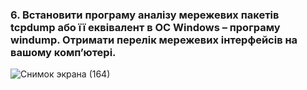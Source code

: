 ### 6. Встановити програму аналізу мережевих пакетів tcpdump або її еквівалент в ОС Windows – програму windump. Отримати перелік мережевих інтерфейсів на вашому комп’ютері.

![Снимок экрана (164)](https://github.com/oleksandrblazhko/ai-191-buriak/assets/145441728/04d27480-3d7c-49d3-805f-0684427919f7)
